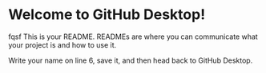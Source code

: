 # Welcome to GitHub Desktop!
fqsf
This is your README. READMEs are where you can communicate what your project is and how to use it.

Write your name on line 6, save it, and then head back to GitHub Desktop.
